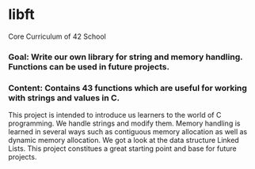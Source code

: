 # libft
Core Curriculum of 42 School

### Goal: Write our own library for string and memory handling. Functions can be used in future projects.

### Content: Contains 43 functions which are useful for working with strings and values in C.


This project is intended to introduce us learners to the world of C programming. We handle strings and modify them. Memory handling is learned in several ways such as contiguous memory allocation as well as dynamic memory allocation. We got a look at the data structure Linked Lists. This project constitues a great starting point and base for future projects.
